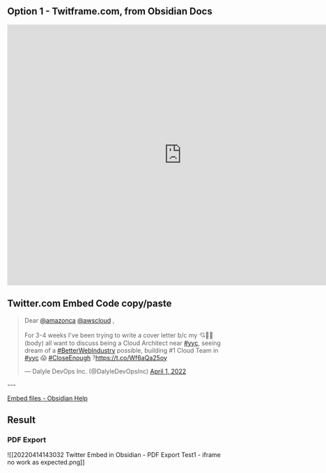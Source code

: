


## Option 1 - Twitframe.com, from Obsidian Docs
<iframe
		border="0"
		frameborder="0"
		height="600"
		width="800"
		src="https://twitframe.com/show?url=https://twitter.com/DalyleDevOpsInc/status/1509775388150435841"
> </iframe>


## Twitter.com Embed Code copy/paste

<blockquote class="twitter-tweet"><p lang="en" dir="ltr">Dear <a href="https://twitter.com/amazonca?ref_src=twsrc%5Etfw">@amazonca</a> <a href="https://twitter.com/awscloud?ref_src=twsrc%5Etfw">@awscloud</a> ,<br><br>For 3-4 weeks I&#39;ve been trying to write a cover letter b/c my 💘🧠🍆 (body) all want to discuss being a Cloud Architect near <a href="https://twitter.com/hashtag/yyc?src=hash&amp;ref_src=twsrc%5Etfw">#yyc</a>, seeing dream of a <a href="https://twitter.com/hashtag/BetterWebIndustry?src=hash&amp;ref_src=twsrc%5Etfw">#BetterWebIndustry</a> possible, building #1 Cloud Team in <a href="https://twitter.com/hashtag/yyc?src=hash&amp;ref_src=twsrc%5Etfw">#yyc</a> 😱 <a href="https://twitter.com/hashtag/CloseEnough?src=hash&amp;ref_src=twsrc%5Etfw">#CloseEnough</a> ?<a href="https://t.co/Wf6aQa25oy">https://t.co/Wf6aQa25oy</a></p>&mdash; Dalyle DevOps Inc. (@DalyleDevOpsInc) <a href="https://twitter.com/DalyleDevOpsInc/status/1509775388150435841?ref_src=twsrc%5Etfw">April 1, 2022</a></blockquote> <script async src="https://platform.twitter.com/widgets.js" charset="utf-8"></script>
---


[Embed files - Obsidian Help](https://help.obsidian.md/How+to/Embed+files)


## Result 

### PDF Export
![[20220414143032 Twitter Embed in Obsidian - PDF Export Test1 - iframe no work as expected.png]]